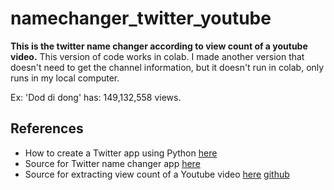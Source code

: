 # namechanger_twitter_youtube
**This is the twitter name changer according to view count of a youtube video.** This version of code works in colab. 
I made another version that doesn't need to get the channel information, but it doesn't run in colab, only runs in my local computer.

Ex: 'Dod di dong' has: 149,132,558 views.
## References
*   How to create a Twitter app using Python [here](https://www.digitalocean.com/community/tutorials/how-to-create-a-twitter-app-with-python)
*   Source for Twitter name changer app [here](https://github.com/raghavkhanna30/twitter-auto-name-changer)
*   Source for extracting view count of a Youtube video [here](https://www.presentslide.in/2019/09/extracting-youtube-data-api-python.html) [github](https://github.com/sainivarsha97/youTubeApi_Tutorial)
